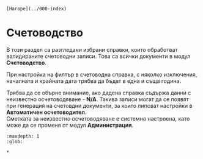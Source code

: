 ```{only} html
[Нагоре](../000-index)
```

# Счетоводство

В този раздел са разгледани избрани справки, които обработват валидираните счетоводни записи. Това са всички документи в модул **Счетоводство**. 

При настройка на филтър в счетоводна справка, с няколко изключения, началната и крайната дата трябва да бъдат в една и съща година.  

Трябва да се обърне внимание, ако дадена справка съдържа данни с неизвестно осчетоводяване - **N/A**. Такива записи могат да се появят при генерация на счетовдни документи, за които липсват настройки в **Автоматичен осчетоводител**.   
Сметката за неизвестно осчетоводяване е системно настроена, като може да се променя от модул **Администрация**.

```{toctree}
:maxdepth: 1
:glob:

*
```
